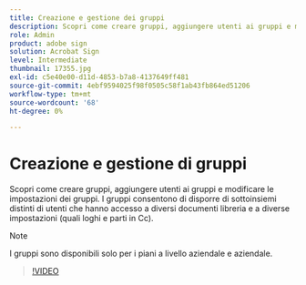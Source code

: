 ```yaml
---
title: Creazione e gestione dei gruppi
description: Scopri come creare gruppi, aggiungere utenti ai gruppi e modificare le impostazioni dei gruppi
role: Admin
product: adobe sign
solution: Acrobat Sign
level: Intermediate
thumbnail: 17355.jpg
exl-id: c5e40e00-d11d-4853-b7a8-4137649ff481
source-git-commit: 4ebf9594025f98f0505c58f1ab43fb864ed51206
workflow-type: tm+mt
source-wordcount: '68'
ht-degree: 0%

---
```


# Creazione e gestione di gruppi

Scopri come creare gruppi, aggiungere utenti ai gruppi e modificare le impostazioni dei gruppi. I gruppi consentono di disporre di sottoinsiemi distinti di utenti che hanno accesso a diversi documenti libreria e a diverse impostazioni (quali loghi e parti in Cc).

>[!NOTE]
>
>I gruppi sono disponibili solo per i piani a livello aziendale e aziendale.

>[!VIDEO](https://video.tv.adobe.com/v/344682?quality=12&learn=on&hidetitle=true)
